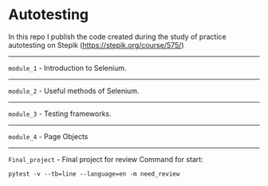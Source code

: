 # Autotesting
In this repo I publish the code created during the study of practice autotesting on Stepik (https://stepik.org/course/575/)

---
`module_1` - Introduction to Selenium.

---
`module_2` - Useful methods of Selenium.

---
`module_3` - Testing frameworks.

---
`module_4` - Page Objects

---
`Final_project` - Final project for review
Command for start:

`pytest -v --tb=line --language=en -m need_review`
